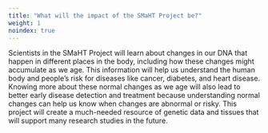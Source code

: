 ```yaml
---
title: "What will the impact of the SMaHT Project be?"
weight: 1
noindex: true
---
```


Scientists in the SMaHT Project will learn about changes in our DNA that happen in different places in the body, including how these changes might accumulate as we age. This information will help us understand the human body and people’s risk for diseases like cancer, diabetes, and heart disease. Knowing more about these normal changes as we age will also lead to better early disease detection and treatment because understanding normal changes can help us know when changes are abnormal or risky. This project will create a much-needed resource of genetic data and tissues that will support many research studies in the future.

